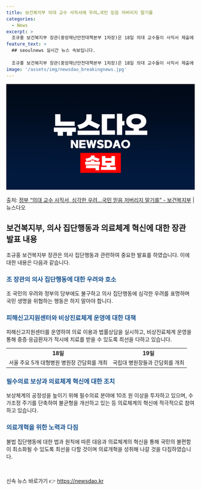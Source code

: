 ```yaml
---
title: 보건복지부 의대 교수 사직서에 우려…국민 믿음 저버리지 말기를
categories:
  - News
excerpt: >
  조규홍 보건복지부 장관(중앙재난안전대책본부 1차장)은 18일 의대 교수들이 사직서 제출에 대해 국민의 우려와…
feature_text: >
  ## seoulnews 실시간 뉴스 속보입니다.

  조규홍 보건복지부 장관(중앙재난안전대책본부 1차장)은 18일 의대 교수들이 사직서 제출에 대해 국민의 우려와…
image: '/assets/img/newsdao_breakingnews.jpg'
---
```


![뉴스다오 속보](/assets/img/newsdao_breakingnews.jpg)

<p>출처: <a href="https://newsdao.kr/3373" rel="dofollow">정부 “의대 교수 사직서, 심각한 우려…국민 믿음 저버리지 말기를” - 보건복지부</a> | 뉴스다오</p>

<h2 data-ke-size="size26">보건복지부, 의사 집단행동과 의료체계 혁신에 대한 장관 발표 내용</h2>

<p data-ke-size="size16">조규홍 보건복지부 장관은 의사 집단행동과 관련하여 중요한 발표를 하였습니다. 이에 대한 내용은 다음과 같습니다.</p>

<h3><b><span style="color: #1a5490;">조 장관의 의사 집단행동에 대한 우려와 호소</span></b></h3>

<p data-ke-size="size16">조 국민의 우려와 정부의 당부에도 불구하고 의사 집단행동에 심각한 우려를 표명하며 국민 생명을 위협하는 행동은 하지 말아야 합니다.</p>

<h3><b><span style="color: #1a5490;">피해신고지원센터와 비상진료체계 운영에 대한 대책</span></b></h3>

<p data-ke-size="size16">피해신고지원센터를 운영하여 의료 이용과 법률상담을 실시하고, 비상진료체계 운영을 통해 중증·응급환자가 적시에 치료를 받을 수 있도록 최선을 다하고 있습니다.</p>

<table>
	<tr>
		<td style="text-align: center; height: 17px;"><b>18일</b></td>
		<td style="text-align: center; height: 17px;"><b>19일</b></td>
  	</tr>
	<tr>
		<td>서울 주요 5개 대형병원 병원장 간담회를 개최</td>
		<td>국립대 병원장들과 간담회를 개최</td>
  	</tr>
</table>

<h3><b><span style="color: #1a5490;">필수의료 보상과 의료체계 혁신에 대한 조치</span></b></h3>

<p data-ke-size="size16">보상체계의 공정성을 높이기 위해 필수의료 분야에 10조 원 이상을 투자하고 있으며, 수가조정 주기를 단축하여 불균형을 개선하고 있는 등 의료체계의 혁신에 적극적으로 참여하고 있습니다.</p>

<h3><b><span style="color: #1a5490;">의료개혁을 위한 노력과 다짐</span></b></h3>

<p data-ke-size="size16">불법 집단행동에 대한 법과 원칙에 따른 대응과 의료체계의 혁신을 통해 국민의 불편함이 최소화될 수 있도록 최선을 다할 것이며 의료개혁을 성취해 나갈 것을 다짐하였습니다.</p>

<p data-ke-size="size16">&nbsp;</p> 

신속 뉴스 바로가기 👉 <a href="https://newsdao.kr" rel="dofollow">https://newsdao.kr</a>


